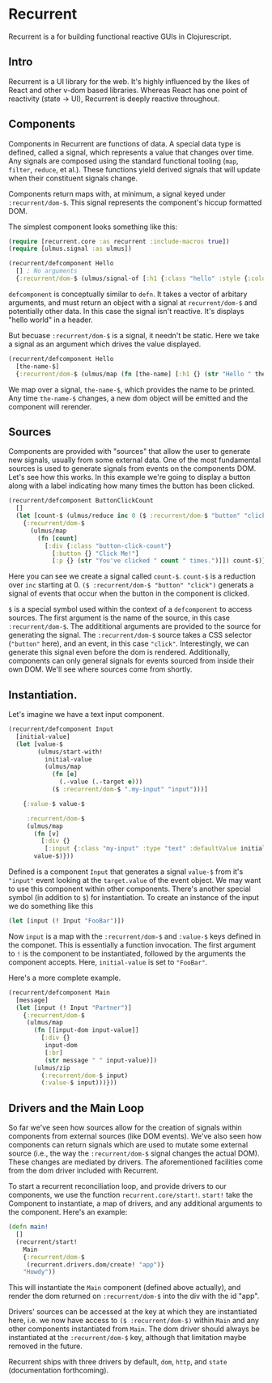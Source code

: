 # Recurrent

Recurrent is a for building functional reactive GUIs in Clojurescript.

## Intro

Recurrent is a UI library for the web.  It's highly influenced by the likes of React and other v-dom based libraries.  Whereas React has one point of reactivity (state -> UI), Recurrent is deeply reactive throughout.

## Components

Components in Recurrent are functions of data.  A special data type is defined, called a signal, which represents a value that changes over time.  Any signals are composed using the standard functional tooling (`map`, `filter`, `reduce`, et al.).  These functions yield derived signals that will update when their constituent signals change.  

Components return maps with, at minimum, a signal keyed under `:recurrent/dom-$`.  This signal represents the component's hiccup formatted DOM.

The simplest component looks something like this:

```clojure
(require [recurrent.core :as recurrent :include-macros true])
(require [ulmus.signal :as ulmus])

(recurrent/defcomponent Hello
  [] ; No arguments
  {:recurrent/dom-$ (ulmus/signal-of [:h1 {:class "hello" :style {:color "green"}} "Hello World"])})
```

`defcomponent` is conceptually similar to `defn`.  It takes a vector of arbitary arguments, and must return an object with a signal at `recurrent/dom-$` and potentially other data.  In this case the signal isn't reactive.  It's displays "hello world" in a header.

But becuase `:recurrent/dom-$` is a signal, it needn't be static.  Here we take a signal as an argument which drives the value displayed.

```clojure
(recurrent/defcomponent Hello
  [the-name-$]
  {:recurrent/dom-$ (ulmus/map (fn [the-name] [:h1 {} (str "Hello " the-name)]) the-name-$)})
```

We map over a signal, `the-name-$`, which provides the name to be printed.  Any time `the-name-$` changes, a new dom object will be emitted and the component will rerender. 

## Sources

Components are provided with "sources" that allow the user to generate new signals, usually from some external data.  One of the most fundamental sources is used to generate signals from events on the components DOM.  Let's see how this works.  In this example we're going to display a button along with a label indicating how many times the button has been clicked.

```clojure
(recurrent/defcomponent ButtonClickCount
  []
  (let [count-$ (ulmus/reduce inc 0 ($ :recurrent/dom-$ "button" "click"))]
    {:recurrent/dom-$
      (ulmus/map
        (fn [count]
          [:div {:class "button-click-count"}
            [:button {} "Click Me!"]
            [:p {} (str "You've clicked " count " times.")]]) count-$)}))
```

Here you can see we create a signal called `count-$`.  `count-$` is a reduction over `inc` starting at 0.  `($ :recurrent/dom-$ "button" "click")` generats a signal of events that occur when the button in the component is clicked.

`$` is a special symbol used within the context of a `defcomponent` to access sources.  The first argument is the name of the source, in this case `:recurrent/dom-$`.  The addititional arguments are provided to the source for generating the signal.  The `:recurrent/dom-$` source takes a CSS selector (`"button"` here), and an event, in this case `"click"`.  Interestingly, we can generate this signal even before the dom is rendered.  Additionally, components can only general signals for events sourced from inside their own DOM.  We'll see where sources come from shortly.

## Instantiation.

Let's imagine we have a text input component.

```clojure
(recurrent/defcomponent Input
  [initial-value]
  (let [value-$ 
        (ulmus/start-with!
          initial-value
          (ulmus/map
            (fn [e] 
              (.-value (.-target e)))
            ($ :recurrent/dom-$ ".my-input" "input")))]

    {:value-$ value-$

     :recurrent/dom-$
     (ulmus/map
       (fn [v] 
         [:div {}
          [:input {:class "my-input" :type "text" :defaultValue initial-value}]])
       value-$)}))
```

Defined is a component `Input` that generates a signal `value-$` from it's `"input"` event looking at the `target.value` of the event object.  We may want to use this component within other components.  There's another special symbol (in addition to `$`) for instantiation.  To create an instance of the input we do something like this

```clojure
(let [input (! Input "FooBar")])
```

Now `input` is a map with the `:recurrent/dom-$` and `:value-$` keys defined in the componet.  This is essentially a function invocation.  The first argument to `!` is the component to be instantiated, followed by the arguments the component accepts.  Here, `initial-value` is set to `"FooBar"`.

Here's a more complete example.

```clojure
(recurrent/defcomponent Main
  [message]
  (let [input (! Input "Partner")]
    {:recurrent/dom-$
     (ulmus/map
       (fn [[input-dom input-value]]
         [:div {}
          input-dom
          [:br]
          (str message " " input-value)])
       (ulmus/zip
         (:recurrent/dom-$ input)
         (:value-$ input)))}))
```

## Drivers and the Main Loop

So far we've seen how sources allow for the creation of signals within components from external sources (like DOM events).  We've also seen how components can return signals which are used to mutate some external source (i.e., the way the `:recurrent/dom-$` signal changes the actual DOM).  These changes are mediated by drivers.  The aforementioned facilities come from the dom driver included with Recurrent.

To start a recurrent reconciliation loop, and provide drivers to our components, we use the function `recurrent.core/start!`.  `start!` take the Component to instantiate, a map of drivers, and any additional arguments to the component.  Here's an example:

```clojure
(defn main!
  []
  (recurrent/start!
    Main
    {:recurrent/dom-$
     (recurrent.drivers.dom/create! "app")}
    "Howdy"))
```

This will instantiate the `Main` component (defined above actually), and render the dom returned on `:recurrent/dom-$` into the div with the id "app". 

Drivers' sources can be accessed at the key at which they are instantiated here, i.e. we now have access to `($ :recurrent/dom-$)` within `Main` and any other components instantiated from `Main`.  The dom driver should always be instantiated at the `:recurrent/dom-$` key, although that limitation maybe removed in the future.

Recurrent ships with three drivers by default, `dom`, `http`, and `state` (documentation forthcoming). 


